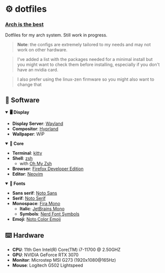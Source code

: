 # ⚙️ dotfiles

### **[Arch is the best](https://wiki.archlinux.org/title/arch_is_the_best)**

Dotfiles for my arch system. Still work in progress.

> **Note**: the configs are extremely tailored to my
> needs and may not work on other hardware.

> I've added a list with the packages needed for a 
> minimal install but you might want to check them before
> installing, especially if you don't have an nvidia card.

> I also prefer using the linux-zen firmware so
> you might also want to change that

## 🧩 Software

<details open>
<summary><b>🖥️  Display</b></summary>

- **Display Server**: [Wayland](https://wayland.freedesktop.org/)
- **Compositor**: [Hyprland](https://hyprland.org/)
- **Wallpaper**: WIP

</details>

<details open>
<summary><b>🎯 Core</b></summary>

- **Terminal**: [kitty](https://sw.kovidgoyal.net/kitty/)
- **Shell**: [zsh](https://www.zsh.org/) 
    - with [Oh My Zsh](https://ohmyz.sh/)
- **Browser**: [Firefox Developer Edition](https://www.mozilla.org/en-US/firefox/developer/)
- **Editor**: [Neovim](https://neovim.io/)

</details>

<details open>
<summary><b>💬 Fonts</b></summary>

- **Sans serif**: [Noto Sans](https://fonts.google.com/noto/specimen/Noto+Sans)
- **Serif**: [Noto Serif](https://fonts.google.com/noto/specimen/Noto+Serif)
- **Monospace**: [Fira Mono](https://fonts.google.com/specimen/Fira+Mono)
    - **Italic**: [JetBrains Mono](https://www.jetbrains.com/lp/mono/)
    - **Symbols**: [Nerd Font Symbols](https://github.com/ryanoasis/nerd-fonts)
- **Emoji**: [Noto Color Emoji](https://fonts.google.com/noto/specimen/Noto+Color+Emoji)

## ⌨️  Hardware

- **CPU**: 11th Gen Intel(R) Core(TM) i7-11700 @ 2.50GHZ 
- **GPU**: NVIDIA GeForce RTX 3070 
- **Monitor**: Microstep MSI G273 (1920x1080@165Hz)
- **Mouse**: Logitech G502 Lightspeed
